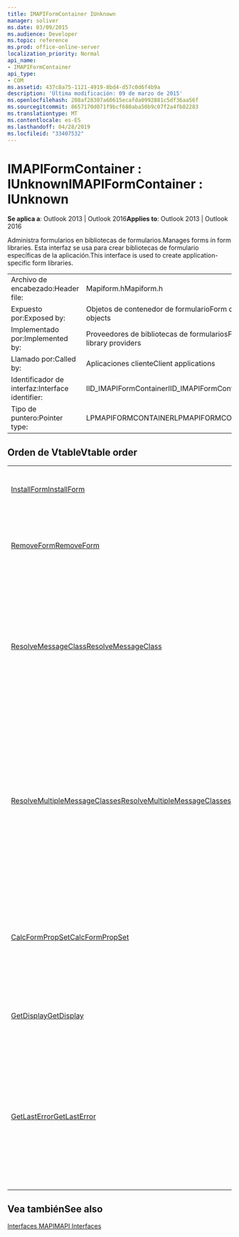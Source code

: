 ```yaml
---
title: IMAPIFormContainer IUnknown
manager: soliver
ms.date: 03/09/2015
ms.audience: Developer
ms.topic: reference
ms.prod: office-online-server
localization_priority: Normal
api_name:
- IMAPIFormContainer
api_type:
- COM
ms.assetid: 437c8a75-1121-4919-8bd4-d57c0d6f4b9a
description: 'Última modificación: 09 de marzo de 2015'
ms.openlocfilehash: 208af28307a60615ecafda0992881c5df36aa56f
ms.sourcegitcommit: 8657170d071f9bcf680aba50b9c07f2a4fb82283
ms.translationtype: MT
ms.contentlocale: es-ES
ms.lasthandoff: 04/28/2019
ms.locfileid: "33407532"
---
```

# <a name="imapiformcontainer--iunknown"></a><span data-ttu-id="0f7aa-103">IMAPIFormContainer : IUnknown</span><span class="sxs-lookup"><span data-stu-id="0f7aa-103">IMAPIFormContainer : IUnknown</span></span>

  
  
<span data-ttu-id="0f7aa-104">**Se aplica a**: Outlook 2013 | Outlook 2016</span><span class="sxs-lookup"><span data-stu-id="0f7aa-104">**Applies to**: Outlook 2013 | Outlook 2016</span></span> 
  
<span data-ttu-id="0f7aa-105">Administra formularios en bibliotecas de formularios.</span><span class="sxs-lookup"><span data-stu-id="0f7aa-105">Manages forms in form libraries.</span></span> <span data-ttu-id="0f7aa-106">Esta interfaz se usa para crear bibliotecas de formulario específicas de la aplicación.</span><span class="sxs-lookup"><span data-stu-id="0f7aa-106">This interface is used to create application-specific form libraries.</span></span> 
  
|||
|:-----|:-----|
|<span data-ttu-id="0f7aa-107">Archivo de encabezado:</span><span class="sxs-lookup"><span data-stu-id="0f7aa-107">Header file:</span></span>  <br/> |<span data-ttu-id="0f7aa-108">Mapiform.h</span><span class="sxs-lookup"><span data-stu-id="0f7aa-108">Mapiform.h</span></span>  <br/> |
|<span data-ttu-id="0f7aa-109">Expuesto por:</span><span class="sxs-lookup"><span data-stu-id="0f7aa-109">Exposed by:</span></span>  <br/> |<span data-ttu-id="0f7aa-110">Objetos de contenedor de formulario</span><span class="sxs-lookup"><span data-stu-id="0f7aa-110">Form container objects</span></span>  <br/> |
|<span data-ttu-id="0f7aa-111">Implementado por:</span><span class="sxs-lookup"><span data-stu-id="0f7aa-111">Implemented by:</span></span>  <br/> |<span data-ttu-id="0f7aa-112">Proveedores de bibliotecas de formularios</span><span class="sxs-lookup"><span data-stu-id="0f7aa-112">Form library providers</span></span>  <br/> |
|<span data-ttu-id="0f7aa-113">Llamado por:</span><span class="sxs-lookup"><span data-stu-id="0f7aa-113">Called by:</span></span>  <br/> |<span data-ttu-id="0f7aa-114">Aplicaciones cliente</span><span class="sxs-lookup"><span data-stu-id="0f7aa-114">Client applications</span></span>  <br/> |
|<span data-ttu-id="0f7aa-115">Identificador de interfaz:</span><span class="sxs-lookup"><span data-stu-id="0f7aa-115">Interface identifier:</span></span>  <br/> |<span data-ttu-id="0f7aa-116">IID_IMAPIFormContainer</span><span class="sxs-lookup"><span data-stu-id="0f7aa-116">IID_IMAPIFormContainer</span></span>  <br/> |
|<span data-ttu-id="0f7aa-117">Tipo de puntero:</span><span class="sxs-lookup"><span data-stu-id="0f7aa-117">Pointer type:</span></span>  <br/> |<span data-ttu-id="0f7aa-118">LPMAPIFORMCONTAINER</span><span class="sxs-lookup"><span data-stu-id="0f7aa-118">LPMAPIFORMCONTAINER</span></span>  <br/> |
   
## <a name="vtable-order"></a><span data-ttu-id="0f7aa-119">Orden de Vtable</span><span class="sxs-lookup"><span data-stu-id="0f7aa-119">Vtable order</span></span>

|||
|:-----|:-----|
|[<span data-ttu-id="0f7aa-120">InstallForm</span><span class="sxs-lookup"><span data-stu-id="0f7aa-120">InstallForm</span></span>](imapiformcontainer-installform.md) <br/> |<span data-ttu-id="0f7aa-121">Instala un formulario en un contenedor de formularios.</span><span class="sxs-lookup"><span data-stu-id="0f7aa-121">Installs a form into a form container.</span></span>  <br/> |
|[<span data-ttu-id="0f7aa-122">RemoveForm</span><span class="sxs-lookup"><span data-stu-id="0f7aa-122">RemoveForm</span></span>](imapiformcontainer-removeform.md) <br/> |<span data-ttu-id="0f7aa-123">Quita un formulario determinado de un contenedor de formulario.</span><span class="sxs-lookup"><span data-stu-id="0f7aa-123">Removes a particular form from a form container.</span></span>  <br/> |
|[<span data-ttu-id="0f7aa-124">ResolveMessageClass</span><span class="sxs-lookup"><span data-stu-id="0f7aa-124">ResolveMessageClass</span></span>](imapiformcontainer-resolvemessageclass.md) <br/> |<span data-ttu-id="0f7aa-125">Resuelve una clase de mensaje en su formulario en un contenedor de formulario y devuelve un objeto de información de formulario para ese formulario.</span><span class="sxs-lookup"><span data-stu-id="0f7aa-125">Resolves a message class to its form in a form container and returns a form information object for that form.</span></span>  <br/> |
|[<span data-ttu-id="0f7aa-126">ResolveMultipleMessageClasses</span><span class="sxs-lookup"><span data-stu-id="0f7aa-126">ResolveMultipleMessageClasses</span></span>](imapiformcontainer-resolvemultiplemessageclasses.md) <br/> |<span data-ttu-id="0f7aa-127">Resuelve un grupo de clases de mensaje en sus formularios en un contenedor de formularios y devuelve una matriz de objetos de información de formulario para esos formularios.</span><span class="sxs-lookup"><span data-stu-id="0f7aa-127">Resolves a group of message classes to their forms in a form container and returns an array of form information objects for those forms.</span></span>  <br/> |
|[<span data-ttu-id="0f7aa-128">CalcFormPropSet</span><span class="sxs-lookup"><span data-stu-id="0f7aa-128">CalcFormPropSet</span></span>](imapiformcontainer-calcformpropset.md) <br/> |<span data-ttu-id="0f7aa-129">Devuelve una matriz de las propiedades usadas por todos los formularios instalados en un contenedor de formularios.</span><span class="sxs-lookup"><span data-stu-id="0f7aa-129">Returns an array of the properties used by all forms installed in a form container.</span></span>  <br/> |
|[<span data-ttu-id="0f7aa-130">GetDisplay</span><span class="sxs-lookup"><span data-stu-id="0f7aa-130">GetDisplay</span></span>](imapiformcontainer-getdisplay.md) <br/> |<span data-ttu-id="0f7aa-131">Devuelve el nombre para mostrar de un contenedor de formulario.</span><span class="sxs-lookup"><span data-stu-id="0f7aa-131">Returns the display name of a form container.</span></span>  <br/> |
|[<span data-ttu-id="0f7aa-132">GetLastError</span><span class="sxs-lookup"><span data-stu-id="0f7aa-132">GetLastError</span></span>](imapiformcontainer-getlasterror.md) <br/> |<span data-ttu-id="0f7aa-133">Devuelve una [estructura MAPIERROR](mapierror.md) que contiene información sobre el error anterior que se produjo en el objeto contenedor del formulario.</span><span class="sxs-lookup"><span data-stu-id="0f7aa-133">Returns a [MAPIERROR](mapierror.md) structure containing information about the previous error occurring to the form container object.</span></span>  <br/> |
   
## <a name="see-also"></a><span data-ttu-id="0f7aa-134">Vea también</span><span class="sxs-lookup"><span data-stu-id="0f7aa-134">See also</span></span>



[<span data-ttu-id="0f7aa-135">Interfaces MAPI</span><span class="sxs-lookup"><span data-stu-id="0f7aa-135">MAPI Interfaces</span></span>](mapi-interfaces.md)

